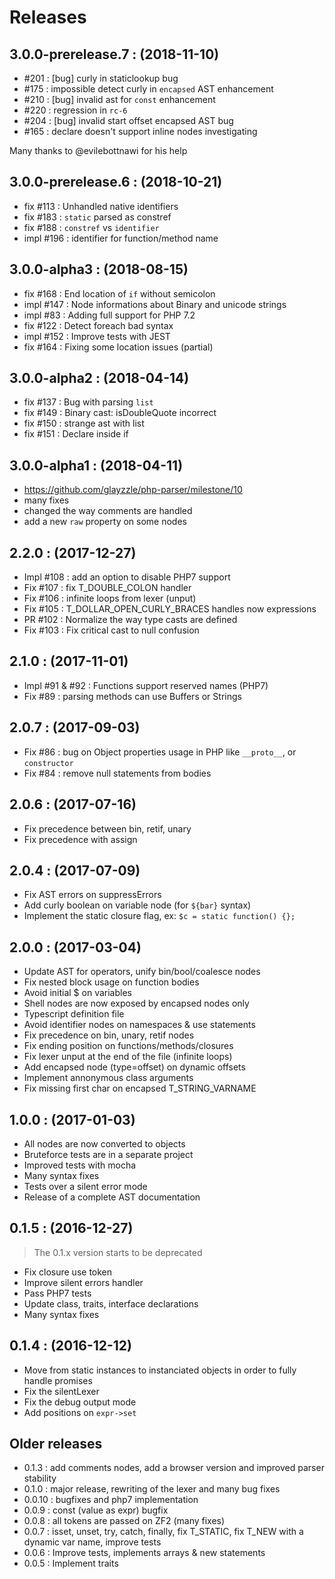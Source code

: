# Releases

## 3.0.0-prerelease.7 : (2018-11-10)
 - #201 : [bug] curly in staticlookup bug
 - #175 : impossible detect curly in `encapsed` AST enhancement
 - #210 : [bug] invalid ast for `const` enhancement
 - #220 : regression in `rc-6`
 - #204 : [bug] invalid start offset encapsed AST bug
 - #165 : declare doesn't support inline nodes investigating

Many thanks to @evilebottnawi for his help

## 3.0.0-prerelease.6 : (2018-10-21)
 - fix #113 : Unhandled native identifiers
 - fix #183 : `static` parsed as constref
 - fix #188 : `constref` vs `identifier`
 - impl #196 : identifier for function/method name

## 3.0.0-alpha3 : (2018-08-15)
 - fix #168 : End location of `if` without semicolon
 - impl #147 : Node informations about Binary and unicode strings
 - impl #83 : Adding full support for PHP 7.2
 - fix #122 : Detect foreach bad syntax
 - impl #152 : Improve tests with JEST
 - fix #164 : Fixing some location issues (partial)

## 3.0.0-alpha2 : (2018-04-14)
 - fix #137 : Bug with parsing `list`
 - fix #149 : Binary cast: isDoubleQuote incorrect
 - fix #150 : strange ast with list
 - fix #151 : Declare inside if

## 3.0.0-alpha1 : (2018-04-11)
 - https://github.com/glayzzle/php-parser/milestone/10
 - many fixes
 - changed the way comments are handled
 - add a new `raw` property on some nodes

## 2.2.0 : (2017-12-27)
- Impl #108 : add an option to disable PHP7 support
- Fix #107 : fix T_DOUBLE_COLON handler
- Fix #106 : infinite loops from lexer (unput)
- Fix #105 : T_DOLLAR_OPEN_CURLY_BRACES handles now expressions
- PR #102 : Normalize the way type casts are defined
- Fix #103 : Fix critical cast to null confusion

## 2.1.0 : (2017-11-01)
- Impl #91 & #92 : Functions support reserved names (PHP7)
- Fix #89 : parsing methods can use Buffers or Strings

## 2.0.7 : (2017-09-03)
- Fix #86 : bug on Object properties usage in PHP like `__proto__`, or `constructor`
- Fix #84 : remove null statements from bodies

## 2.0.6 : (2017-07-16)

- Fix precedence between bin, retif, unary
- Fix precedence with assign

## 2.0.4 : (2017-07-09)

- Fix AST errors on suppressErrors
- Add curly boolean on variable node (for `${bar}` syntax)
- Implement the static closure flag, ex: `$c = static function() {};`

## 2.0.0 : (2017-03-04)

- Update AST for operators, unify bin/bool/coalesce nodes
- Fix nested block usage on function bodies
- Avoid initial $ on variables
- Shell nodes are now exposed by encapsed nodes only
- Typescript definition file
- Avoid identifier nodes on namespaces & use statements
- Fix precedence on bin, unary, retif nodes
- Fix ending position on functions/methods/closures
- Fix lexer unput at the end of the file (infinite loops)
- Add encapsed node (type=offset) on dynamic offsets
- Implement annonymous class arguments
- Fix missing first char on encapsed T_STRING_VARNAME

## 1.0.0 : (2017-01-03)

- All nodes are now converted to objects
- Bruteforce tests are in a separate project
- Improved tests with mocha
- Many syntax fixes
- Tests over a silent error mode
- Release of a complete AST documentation

## 0.1.5 : (2016-12-27)

> The 0.1.x version starts to be deprecated

- Fix closure use token
- Improve silent errors handler
- Pass PHP7 tests
- Update class, traits, interface declarations
- Many syntax fixes

## 0.1.4 : (2016-12-12)

- Move from static instances to instanciated objects in order to fully handle
promises
- Fix the silentLexer
- Fix the debug output mode
- Add positions on `expr->set`

## Older releases

* 0.1.3  : add comments nodes, add a browser version and improved parser stability
* 0.1.0  : major release, rewriting of the lexer and many bug fixes
* 0.0.10 : bugfixes and php7 implementation
* 0.0.9  : const (value as expr) bugfix
* 0.0.8  : all tokens are passed on ZF2 (many fixes)
* 0.0.7  : isset, unset, try, catch, finally, fix T_STATIC, fix T_NEW with a dynamic var name, improve tests
* 0.0.6  : Improve tests, implements arrays & new statements
* 0.0.5  : Implement traits
